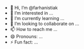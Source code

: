 - 👋 Hi, I’m @farhanistiak
- 👀 I’m interested in ...
- 🌱 I’m currently learning ...
- 💞️ I’m looking to collaborate on ...
- 📫 How to reach me ...
- 😄 Pronouns: ...
- ⚡ Fun fact: ...

<!---
farhanistiak/farhanistiak is a ✨ special ✨ repository because its `README.md` (this file) appears on your GitHub profile.
You can click the Preview link to take a look at your changes.
--->
